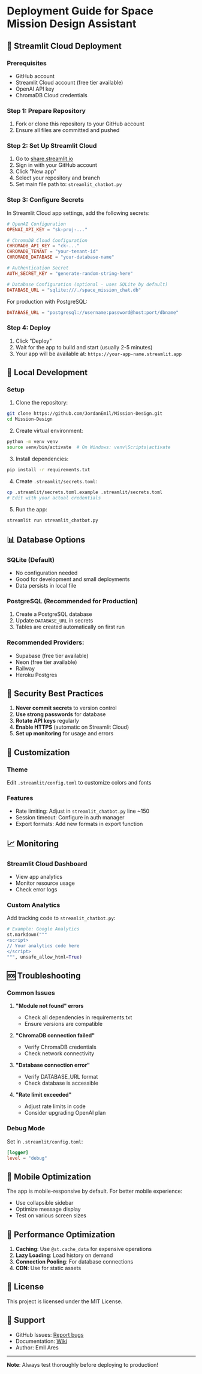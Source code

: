 # Deployment Guide for Space Mission Design Assistant

## 🚀 Streamlit Cloud Deployment

### Prerequisites
- GitHub account
- Streamlit Cloud account (free tier available)
- OpenAI API key
- ChromaDB Cloud credentials

### Step 1: Prepare Repository

1. Fork or clone this repository to your GitHub account
2. Ensure all files are committed and pushed

### Step 2: Set Up Streamlit Cloud

1. Go to [share.streamlit.io](https://share.streamlit.io)
2. Sign in with your GitHub account
3. Click "New app"
4. Select your repository and branch
5. Set main file path to: `streamlit_chatbot.py`

### Step 3: Configure Secrets

In Streamlit Cloud app settings, add the following secrets:

```toml
# OpenAI Configuration
OPENAI_API_KEY = "sk-proj-..."

# ChromaDB Cloud Configuration  
CHROMADB_API_KEY = "ck-..."
CHROMADB_TENANT = "your-tenant-id"
CHROMADB_DATABASE = "your-database-name"

# Authentication Secret
AUTH_SECRET_KEY = "generate-random-string-here"

# Database Configuration (optional - uses SQLite by default)
DATABASE_URL = "sqlite:///./space_mission_chat.db"
```

For production with PostgreSQL:
```toml
DATABASE_URL = "postgresql://username:password@host:port/dbname"
```

### Step 4: Deploy

1. Click "Deploy"
2. Wait for the app to build and start (usually 2-5 minutes)
3. Your app will be available at: `https://your-app-name.streamlit.app`

## 🔧 Local Development

### Setup

1. Clone the repository:
```bash
git clone https://github.com/JordanEmil/Mission-Design.git
cd Mission-Design
```

2. Create virtual environment:
```bash
python -m venv venv
source venv/bin/activate  # On Windows: venv\Scripts\activate
```

3. Install dependencies:
```bash
pip install -r requirements.txt
```

4. Create `.streamlit/secrets.toml`:
```bash
cp .streamlit/secrets.toml.example .streamlit/secrets.toml
# Edit with your actual credentials
```

5. Run the app:
```bash
streamlit run streamlit_chatbot.py
```

## 📊 Database Options

### SQLite (Default)
- No configuration needed
- Good for development and small deployments
- Data persists in local file

### PostgreSQL (Recommended for Production)
1. Create a PostgreSQL database
2. Update `DATABASE_URL` in secrets
3. Tables are created automatically on first run

### Recommended Providers:
- Supabase (free tier available)
- Neon (free tier available)
- Railway
- Heroku Postgres

## 🔐 Security Best Practices

1. **Never commit secrets** to version control
2. **Use strong passwords** for database
3. **Rotate API keys** regularly
4. **Enable HTTPS** (automatic on Streamlit Cloud)
5. **Set up monitoring** for usage and errors

## 🎨 Customization

### Theme
Edit `.streamlit/config.toml` to customize colors and fonts

### Features
- Rate limiting: Adjust in `streamlit_chatbot.py` line ~150
- Session timeout: Configure in auth manager
- Export formats: Add new formats in export function

## 📈 Monitoring

### Streamlit Cloud Dashboard
- View app analytics
- Monitor resource usage
- Check error logs

### Custom Analytics
Add tracking code to `streamlit_chatbot.py`:
```python
# Example: Google Analytics
st.markdown("""
<script>
// Your analytics code here
</script>
""", unsafe_allow_html=True)
```

## 🆘 Troubleshooting

### Common Issues

1. **"Module not found" errors**
   - Check all dependencies in requirements.txt
   - Ensure versions are compatible

2. **"ChromaDB connection failed"**
   - Verify ChromaDB credentials
   - Check network connectivity

3. **"Database connection error"**
   - Verify DATABASE_URL format
   - Check database is accessible

4. **"Rate limit exceeded"**
   - Adjust rate limits in code
   - Consider upgrading OpenAI plan

### Debug Mode

Set in `.streamlit/config.toml`:
```toml
[logger]
level = "debug"
```

## 📱 Mobile Optimization

The app is mobile-responsive by default. For better mobile experience:
- Use collapsible sidebar
- Optimize message display
- Test on various screen sizes

## 🚀 Performance Optimization

1. **Caching**: Use `@st.cache_data` for expensive operations
2. **Lazy Loading**: Load history on demand
3. **Connection Pooling**: For database connections
4. **CDN**: Use for static assets

## 📄 License

This project is licensed under the MIT License.

## 🤝 Support

- GitHub Issues: [Report bugs](https://github.com/JordanEmil/Mission-Design/issues)
- Documentation: [Wiki](https://github.com/JordanEmil/Mission-Design/wiki)
- Author: Emil Ares

---

**Note**: Always test thoroughly before deploying to production!